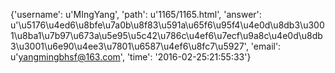 {'username': u'MIngYang', 'path': u'1165/1165.html', 'answer': u'\u5176\u4ed6\u8bfe\u7a0b\u8f83\u591a\u65f6\u95f4\u4e0d\u8db3\u3001\u8ba1\u7b97\u673a\u5e95\u5c42\u786c\u4ef6\u7ecf\u9a8c\u4e0d\u8db3\u3001\u6e90\u4ee3\u7801\u6587\u4ef6\u8fc7\u5927', 'email': u'yangmingbhsf@163.com', 'time': '2016-02-25:21:55:33'}